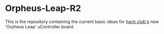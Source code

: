# Orpheus-Leap-R2

This is the repository containing the current basic ideas for [hack club's]([url](https://github.com/hackclub)) new 'Orpheus Leap' uController board.
